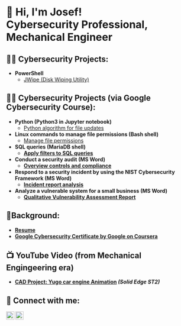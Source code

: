 <h1> 👋 Hi, I'm Josef! <br/>Cybersecurity Professional</a>, Mechanical Engineer</a></h1>

<h2>👨‍💻 Cybersecurity Projects:</h2>

- <b>PowerShell</b>
  - [JWipe (Disk Wiping Utility)](https://github.com/Josef314314/DirectHomeLab)

<h2>👨‍💻 Cybersecurity Projects (via Google Cybersecurity Course):</h2>

- <b>Python (Python3 in Jupyter notebook)</b>
  - [Python algorithm for file updates](https://github.com/Josef314314/PythonAlgorithmActivity)
- <b>Linux commands to manage file permissions (Bash shell)</b>
  - [Manage file permissions](https://github.com/Josef314314/FilePermissionsLinux) <b>
- <b>SQL queries (MariaDB shell)</b>
  - [Apply filters to SQL queries](https://github.com/Josef314314/FilterInSQL) <b>
- <b>Conduct a security audit (MS Word)</b>
  - [Overview controls and compliance](https://github.com/Josef314314/ConductSecurityAudit) <b>
- <b>Respond to a security incident by using the NIST Cybersecurity Framework (MS Word)</b>
  - [Incident report analysis](https://github.com/Josef314314/RespondSecurityIncident-NIST_CSF-) <b>
- <b>Analyze a vulnerable system for a small business (MS Word)</b>
  - [Qualitative Vulnerability Assessment Report](https://github.com/Josef314314/VulnerabilityAssessment) <b>

<h2>📑Background:</h2>

  - [Resume](https://github.com/Josef314314/Resume)
  - [Google Cybersecurity Certificate by Google on Coursera](https://coursera.org/share/e24eab8cea5e88c0ef671d799fe8eac7)

<h2>📺 YouTube Video (from Mechanical Engingeering era)</h2>

- [CAD Project: Yugo car engine Animation](https://www.youtube.com/watch?v=G1Io2zhMKEM) <i>(Solid Edge ST2)</i>

<h2> 🤳 Connect with me:</h2>

[<img align="left" alt="josef-stefan-magyari | LinkedIn" width="22px" src="https://cdn.jsdelivr.net/npm/simple-icons@v3/icons/linkedin.svg" />][linkedin]
[<img align="left" alt="jokykas | Instagram" width="22px" src="https://cdn.jsdelivr.net/npm/simple-icons@v3/icons/instagram.svg" />][instagram]

[instagram]: https://www.instagram.com/jokykas/
[linkedin]: https://www.linkedin.com/in/josef-stefan-magyari-8b73322b0/
